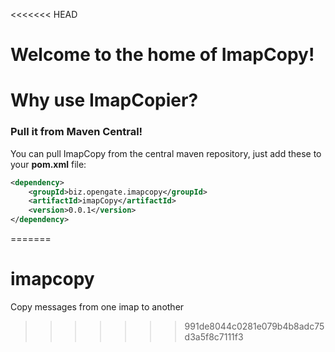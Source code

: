 <<<<<<< HEAD
# Welcome to the home of ImapCopy!

# Why use ImapCopier?


### Pull it from Maven Central!

You can pull ImapCopy from the central maven repository, just add these to your __pom.xml__ file:

```xml
<dependency>
    <groupId>biz.opengate.imapcopy</groupId>
    <artifactId>imapCopy</artifactId>
    <version>0.0.1</version>
</dependency>
```

=======
# imapcopy
Copy messages from one imap to another
>>>>>>> 991de8044c0281e079b4b8adc75d3a5f8c7111f3
